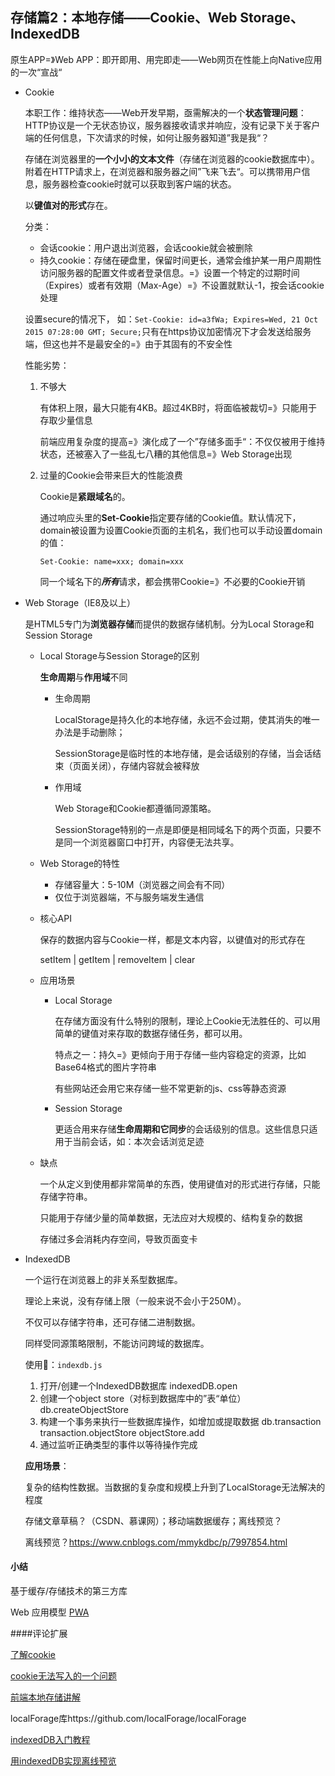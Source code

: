 ## 存储篇2：本地存储——Cookie、Web Storage、IndexedDB

原生APP=》Web APP：即开即用、用完即走——Web网页在性能上向Native应用的一次“宣战“

* Cookie

  本职工作：维持状态——Web开发早期，亟需解决的一个**状态管理问题**：HTTP协议是一个无状态协议，服务器接收请求并响应，没有记录下关于客户端的任何信息，下次请求的时候，如何让服务器知道”我是我“？

  存储在浏览器里的**一个小小的文本文件**（存储在浏览器的cookie数据库中）。附着在HTTP请求上，在浏览器和服务器之间”飞来飞去“。可以携带用户信息，服务器检查cookie时就可以获取到客户端的状态。

  以**键值对的形式**存在。

  分类：

  * 会话cookie：用户退出浏览器，会话cookie就会被删除
  * 持久cookie：存储在硬盘里，保留时间更长，通常会维护某一用户周期性访问服务器的配置文件或者登录信息。=》设置一个特定的过期时间（Expires）或者有效期（Max-Age）=》不设置就默认-1，按会话cookie处理

  设置secure的情况下， 如：`Set-Cookie: id=a3fWa; Expires=Wed, 21 Oct 2015 07:28:00 GMT; Secure;`只有在https协议加密情况下才会发送给服务端，但这也并不是最安全的=》由于其固有的不安全性

  性能劣势：

  1. 不够大

     有体积上限，最大只能有4KB。超过4KB时，将面临被裁切=》只能用于存取少量信息

     前端应用复杂度的提高=》演化成了一个”存储多面手“：不仅仅被用于维持状态，还被塞入了一些乱七八糟的其他信息=》Web Storage出现

  2. 过量的Cookie会带来巨大的性能浪费

     Cookie是**紧跟域名**的。

     通过响应头里的**Set-Cookie**指定要存储的Cookie值。默认情况下，domain被设置为设置Cookie页面的主机名，我们也可以手动设置domain的值：

     ```
     Set-Cookie: name=xxx; domain=xxx
     ```

     同一个域名下的***所有***请求，都会携带Cookie=》不必要的Cookie开销

* Web Storage（IE8及以上）

  是HTML5专门为**浏览器存储**而提供的数据存储机制。分为Local Storage和Session Storage

  * Local Storage与Session Storage的区别

    **生命周期**与**作用域**不同

    * 生命周期

      LocalStorage是持久化的本地存储，永远不会过期，使其消失的唯一办法是手动删除；

      SessionStorage是临时性的本地存储，是会话级别的存储，当会话结束（页面关闭），存储内容就会被释放

    * 作用域

      Web Storage和Cookie都遵循同源策略。

      SessionStorage特别的一点是即便是相同域名下的两个页面，只要不是同一个浏览器窗口中打开，内容便无法共享。

  * Web Storage的特性

    * 存储容量大：5-10M（浏览器之间会有不同）
    * 仅位于浏览器端，不与服务端发生通信

  * 核心API

    保存的数据内容与Cookie一样，都是文本内容，以键值对的形式存在

    setItem | getItem | removeItem | clear

  * 应用场景

    * Local Storage

      在存储方面没有什么特别的限制，理论上Cookie无法胜任的、可以用简单的键值对来存取的数据存储任务，都可以用。

      特点之一：持久=》更倾向于用于存储一些内容稳定的资源，比如Base64格式的图片字符串

      有些网站还会用它来存储一些不常更新的js、css等静态资源

    * Session Storage

      更适合用来存储**生命周期和它同步**的会话级别的信息。这些信息只适用于当前会话，如：本次会话浏览足迹

  * 缺点

    一个从定义到使用都非常简单的东西，使用键值对的形式进行存储，只能存储字符串。

    只能用于存储少量的简单数据，无法应对大规模的、结构复杂的数据

    存储过多会消耗内存空间，导致页面变卡

* IndexedDB

  一个运行在浏览器上的非关系型数据库。

  理论上来说，没有存储上限（一般来说不会小于250M）。

  不仅可以存储字符串，还可存储二进制数据。

  同样受同源策略限制，不能访问跨域的数据库。

  使用🌰：`indexdb.js`

  1. 打开/创建一个IndexedDB数据库   indexedDB.open    
  2. 创建一个object  store（对标到数据库中的”表“单位）db.createObjectStore
  3. 构建一个事务来执行一些数据库操作，如增加或提取数据  db.transaction    transaction.objectStore   objectStore.add
  4. 通过监听正确类型的事件以等待操作完成

  **应用场景**：

  复杂的结构性数据。当数据的复杂度和规模上升到了LocalStorage无法解决的程度

  存储文章草稿？（CSDN、慕课网）；移动端数据缓存；离线预览？

  离线预览？https://www.cnblogs.com/mmykdbc/p/7997854.html



#### 小结

基于缓存/存储技术的第三方库

Web 应用模型 [PWA](https://lavas.baidu.com/pwa)



####评论扩展

[了解cookie](https://mp.weixin.qq.com/s/oOGIuJCplPVW3BuIx9tNQg)

[cookie无法写入的一个问题](https://blog.csdn.net/VhWfR2u02Q/article/details/88325273)

[前端本地存储讲解](https://segmentfault.com/a/1190000012578794)

localForage库https://github.com/localForage/localForage

[indexedDB入门教程](http://www.ruanyifeng.com/blog/2018/07/indexeddb.html)

[用indexedDB实现离线预览](https://www.cnblogs.com/mmykdbc/p/7997854.html)

